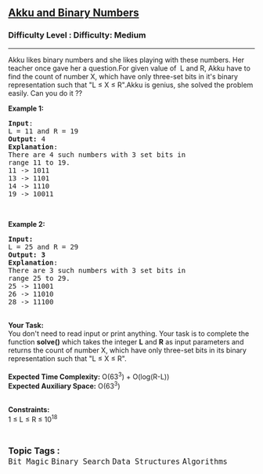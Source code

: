 <h2><a href="https://www.geeksforgeeks.org/problems/akku-and-binary-numbers0902/1?page=1&category=Binary%20Search&difficulty=Medium,Hard&status=unsolved,attempted&sortBy=accuracy">Akku and Binary Numbers</a></h2><h3>Difficulty Level : Difficulty: Medium</h3><hr><div class="problems_problem_content__Xm_eO"><p>Akku likes binary numbers and she likes playing with these numbers. Her teacher once gave her a question.For given value of&nbsp; L and&nbsp;R, Akku have to find the count of number X, which have only three-set bits in it's binary representation such that "L ≤ X ≤ R".Akku is genius, she solved the problem easily. Can you do it ??</p>

<p><strong>Example 1:</strong></p>

<pre><strong>Input</strong>:
L = 11 and R = 19 
<strong>Output:</strong>&nbsp;4
<strong>Explanation</strong>:
There are 4 such numbers with 3 set bits in 
range 11 to 19.
11 -&gt; 1011
13 -&gt; 1101
14 -&gt; 1110
19 -&gt; 10011</pre>

<p>&nbsp;</p>

<p><strong>Example 2:</strong></p>

<pre><strong>Input:</strong>
L = 25 and R = 29
<strong>Output: 3
</strong><strong>Explanation</strong>:
There are 3 such numbers with 3 set bits in
range 25 to 29. 
25 -&gt; 11001 
26 -&gt; 11010 
28 -&gt; 11100
</pre>

<p><br>
<strong>Your Task:&nbsp;&nbsp;</strong><br>
You don't need to read input or print anything. Your task is to complete the function&nbsp;<strong>solve()</strong>&nbsp;which takes the integer <strong>L</strong> and <strong>R</strong> as input parameters and returns&nbsp;the count of number X, which have only three-set bits in its binary representation such that "L ≤ X ≤ R".<br>
<br>
<strong>Expected Time Complexity:</strong> O(63<sup>3</sup>) + O(log(R-L))<br>
<strong>Expected Auxiliary Space:</strong> O(63<sup>3</sup>)</p>

<p><br>
<strong>Constraints:</strong><br>
1 ≤ L ≤ R ≤ 10<sup>18</sup></p>
</div><br><p><span style=font-size:18px><strong>Topic Tags : </strong><br><code>Bit Magic</code>&nbsp;<code>Binary Search</code>&nbsp;<code>Data Structures</code>&nbsp;<code>Algorithms</code>&nbsp;